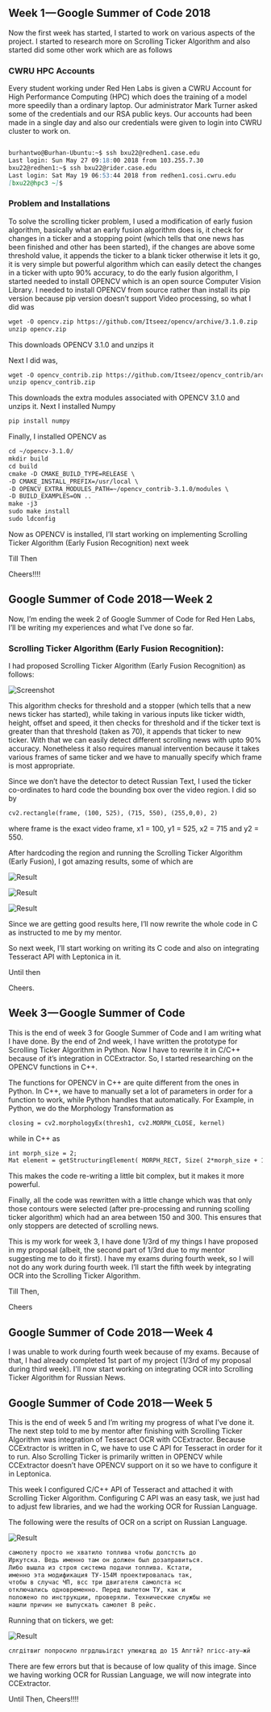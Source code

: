 ## Week 1 — Google Summer of Code 2018

Now the first week has started, I started to work on various aspects of the project. I started to research more on Scrolling Ticker Algorithm and also started did some other work which are as follows

### CWRU HPC Accounts
Every student working under Red Hen Labs is given a CWRU Account for High Performance Computing (HPC) which does the training of a model more speedily than a ordinary laptop. Our administrator Mark Turner asked some of the credentials and our RSA public keys. 
Our accounts had been made in a single day and also our credentials were given to login into CWRU cluster to work on.


```markdown

burhantwo@Burhan-Ubuntu:~$ ssh bxu22@redhen1.case.edu
Last login: Sun May 27 09:18:00 2018 from 103.255.7.30
bxu22@redhen1:~$ ssh bxu22@rider.case.edu
Last login: Sat May 19 06:53:44 2018 from redhen1.cosi.cwru.edu
[bxu22@hpc3 ~]$

```



### Problem and Installations
To solve the scrolling ticker problem, I used a modification of early fusion algorithm, basically what an early fusion algorithm does is, it check for changes in a ticker and a stopping point (which tells that one news has been finished and other has been started), if the changes are above some threshold value, it appends the ticker to a blank ticker otherwise it lets it go, it is very simple but powerful algorithm which can easily detect the changes in a ticker with upto 90% accuracy, to do the early fusion algorithm, I started needed to install OPENCV which is an open source Computer Vision Library. I needed to install OPENCV from source rather than install its pip version because pip version doesn’t support Video processing, so what I did was

```markdown
wget -O opencv.zip https://github.com/Itseez/opencv/archive/3.1.0.zip
unzip opencv.zip
```

This downloads OPENCV 3.1.0 and unzips it

Next I did was,

```markdown
wget -O opencv_contrib.zip https://github.com/Itseez/opencv_contrib/archive/3.1.0.zip
unzip opencv_contrib.zip
```

This downloads the extra modules associated with OPENCV 3.1.0 and unzips it. Next I installed Numpy

```markdown
pip install numpy
```
Finally, I installed OPENCV as

```markdown
cd ~/opencv-3.1.0/
mkdir build
cd build
cmake -D CMAKE_BUILD_TYPE=RELEASE \
-D CMAKE_INSTALL_PREFIX=/usr/local \
-D OPENCV_EXTRA_MODULES_PATH=~/opencv_contrib-3.1.0/modules \
-D BUILD_EXAMPLES=ON ..
make -j3 
sudo make install
sudo ldconfig
```

Now as OPENCV is installed, I’ll start working on implementing Scrolling Ticker Algorithm (Early Fusion Recognition) next week

Till Then

Cheers!!!!

## Google Summer of Code 2018 — Week 2

Now, I’m ending the week 2 of Google Summer of Code for Red Hen Labs, I’ll be writing my experiences and what I’ve done so far.

### Scrolling Ticker Algorithm (Early Fusion Recognition):

I had proposed Scrolling Ticker Algorithm (Early Fusion Recognition) as follows:

![Screenshot](1.png)



This algorithm checks for threshold and a stopper (which tells that a new news ticker has started), while taking in various inputs like ticker width, height, offset and speed, it then checks for threshold and if the ticker text is greater than that threshold (taken as 70), it appends that ticker to new ticker. With that we can easily detect different scrolling news with upto 90% accuracy. Nonetheless it also requires manual intervention because it takes various frames of same ticker and we have to manually specify which frame is most appropriate.

Since we don’t have the detector to detect Russian Text, I used the ticker co-ordinates to hard code the bounding box over the video region. I did so by

```markdown
cv2.rectangle(frame, (100, 525), (715, 550), (255,0,0), 2)
```

where frame is the exact video frame, x1 = 100, y1 = 525, x2 = 715 and y2 = 550.

After hardcoding the region and running the Scrolling Ticker Algorithm (Early Fusion), I got amazing results, some of which are

![Result](2.jpeg)

![Result](3.jpeg)

![Result](4.jpeg)


Since we are getting good results here, I’ll now rewrite the whole code in C as instructed to me by my mentor.

So next week, I’ll start working on writing its C code and also on integrating Tesseract API with Leptonica in it.

Until then

Cheers.

## Week 3 — Google Summer of Code

This is the end of week 3 for Google Summer of Code and I am writing what I have done. By the end of 2nd week, I have written the prototype for Scrolling Ticker Algorithm in Python. Now I have to rewrite it in C/C++ because of it’s integration in CCExtractor. So, I started researching on the OPENCV functions in C++.

The functions for OPENCV in C++ are quite different from the ones in Python. In C++, we have to manually set a lot of parameters in order for a function to work, while Python handles that automatically. For Example, in Python, we do the Morphology Transformation as

```markdown
closing = cv2.morphologyEx(thresh1, cv2.MORPH_CLOSE, kernel)
```
while in C++ as

```markdown
int morph_size = 2;
Mat element = getStructuringElement( MORPH_RECT, Size( 2*morph_size + 1, 2*morph_size+1 ), Point( morph_size, morph_size ) );
```

This makes the code re-writing a little bit complex, but it makes it more powerful.

Finally, all the code was rewritten with a little change which was that only those contours were selected (after pre-processing and running scolling ticker algorithm) which had an area between 150 and 300. This ensures that only stoppers are detected of scrolling news.

This is my work for week 3, I have done 1/3rd of my things I have proposed in my proposal (albeit, the second part of 1/3rd due to my mentor suggesting me to do it first). I have my exams during fourth week, so I will not do any work during fourth week. I’ll start the fifth week by integrating OCR into the Scrolling Ticker Algorithm.

Till Then,

Cheers

## Google Summer of Code 2018 — Week 4

I was unable to work during fourth week because of my exams. Because of that, I had already completed 1st part of my project (1/3rd of my proposal during third week). I'll now start working on integrating OCR into Scrolling Ticker Algorithm for Russian News.

## Google Summer of Code 2018 — Week 5

This is the end of week 5 and I’m writing my progress of what I’ve done it. The next step told to me by mentor after finishing with Scrolling Ticker Algorithm was integration of Tesseract OCR with CCExtractor. Because CCExtractor is written in C, we have to use C API for Tesseract in order for it to run. Also Scrolling Ticker is primarily written in OPENCV while CCExtractor doesn’t have OPENCV support on it so we have to configure it in Leptonica.

This week I configured C/C++ API of Tesseract and attached it with Scrolling Ticker Algorithm. Configuring C API was an easy task, we just had to adjust few libraries, and we had the working OCR for Russian Language.

The following were the results of OCR on a script on Russian Language.

![Result](6.png)

```markdown
самолету просто не хватило топлива чтобы долстсть до
Иркутска. Ведь именно там он должен был дозаправиться.
Либо вышла из строя система подачи топлива. Кстати,
именно эта модификация ТУ-154М проектировалась так,
чтобы в случас ЧП, всс три двигателя самолста нс
отключались одновременно. Перед вылетом ТУ, как и
положено по инструкции, проверяли. Технические службы не
нашли причин не выпускать самолет В рейс.
```

Running that on tickers, we get:


![Result](7.jpeg)

```markdown
слгдітвиг попросило пгрдлшьігдст упюкдгвд до 15 Апгтй? пгісс-ату—жй
```

There are few errors but that is because of low quality of this image. Since we having working OCR for Russian Language, we will now integrate into CCExtractor.

Until Then,
Cheers!!!!

